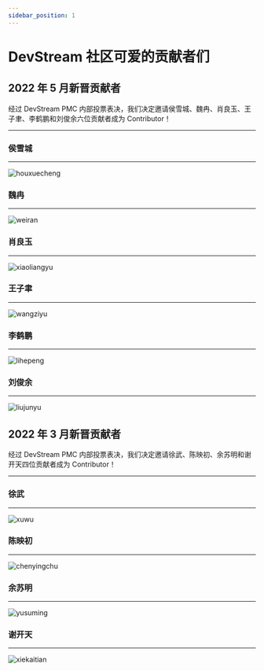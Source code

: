 ```yaml
---
sidebar_position: 1
---
```


# DevStream 社区可爱的贡献者们

## 2022 年 5 月新晋贡献者

经过 DevStream PMC 内部投票表决，我们决定邀请侯雪城、魏冉、肖良玉、王子聿、李鹤鹏和刘俊余六位贡献者成为 Contributor！

---

### 侯雪城

---

![houxuecheng](/img/community/contributor/contributors/houxuecheng.png)

### 魏冉

---

![weiran](/img/community/contributor/contributors/weiran.png)

### 肖良玉

---

![xiaoliangyu](/img/community/contributor/contributors/xiaoliangyu.png)

### 王子聿

---

![wangziyu](/img/community/contributor/contributors/wangziyu.png)

### 李鹤鹏

---

![lihepeng](/img/community/contributor/contributors/lihepeng.png)

### 刘俊余

---

![liujunyu](/img/community/contributor/contributors/liuyunyu.png)

## 2022 年 3 月新晋贡献者

经过 DevStream PMC 内部投票表决，我们决定邀请徐武、陈映初、余苏明和谢开天四位贡献者成为 Contributor！

---

### 徐武

---

![xuwu](/img/community/contributor/contributors/xuwu.png)

### 陈映初

---

![chenyingchu](/img/community/contributor/contributors/chenyingchu.png)

### 余苏明

---

![yusuming](/img/community/contributor/contributors/yusuming.png)

### 谢开天

---

![xiekaitian](/img/community/contributor/contributors/xiekaitian.png)
